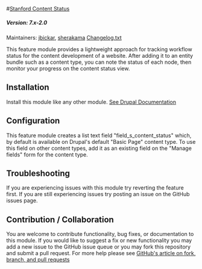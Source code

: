 #[Stanford Content Status](https://github.com/SU-SWS/stanford_content_status)
##### Version: 7.x-2.0

Maintainers: [jbickar](https://github.com/jbickar), [sherakama](https://github.com/sherakama)
[Changelog.txt](CHANGELOG.txt)

This feature module provides a lightweight approach for tracking workflow status for the content development of a website. After adding it to an entity bundle such as a content type, you can note the status of each node, then monitor your progress on the content status view.

Installation
---

Install this module like any other module. [See Drupal Documentation](https://drupal.org/documentation/install/modules-themes/modules-7)

Configuration
---

This feature module creates a list text field "field_s_content_status" which, by default is available on Drupal's default "Basic Page" content type. To use this field on other content types, add it as an existing field on the "Manage fields" form for the content type. 


Troubleshooting
---

If you are experiencing issues with this module try reverting the feature first. If you are still experiencing issues try posting an issue on the GitHub issues page.

Contribution / Collaboration
---

You are welcome to contribute functionality, bug fixes, or documentation to this module. If you would like to suggest a fix or new functionality you may add a new issue to the GitHub issue queue or you may fork this repository and submit a pull request. For more help please see [GitHub's article on fork, branch, and pull requests](https://help.github.com/articles/using-pull-requests)
